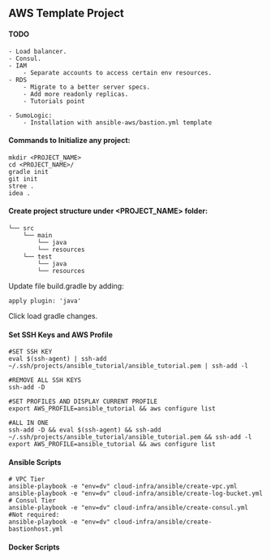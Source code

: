 ## AWS Template Project

#### TODO 
    - Load balancer.
    - Consul.
    - IAM
        - Separate accounts to access certain env resources.
    - RDS 
        - Migrate to a better server specs.
        - Add more readonly replicas. 
        - Tutorials point 
        
    - SumoLogic:
        - Installation with ansible-aws/bastion.yml template    

#### Commands to Initialize any project:

```shell
mkdir <PROJECT_NAME>
cd <PROJECT_NAME>/
gradle init
git init
stree .
idea .
```

#### Create project structure under <PROJECT_NAME> folder:

```shell
└── src
    └── main
        └── java    
        └── resources
    └── test
        └── java    
        └── resources
```


Update file build.gradle by adding:
```shell
apply plugin: 'java'
```
Click load gradle changes. 


#### Set SSH Keys and AWS Profile
```shell
#SET SSH KEY 
eval $(ssh-agent) | ssh-add ~/.ssh/projects/ansible_tutorial/ansible_tutorial.pem | ssh-add -l

#REMOVE ALL SSH KEYS
ssh-add -D

#SET PROFILES AND DISPLAY CURRENT PROFILE
export AWS_PROFILE=ansible_tutorial && aws configure list

#ALL IN ONE
ssh-add -D && eval $(ssh-agent) && ssh-add ~/.ssh/projects/ansible_tutorial/ansible_tutorial.pem && ssh-add -l 
export AWS_PROFILE=ansible_tutorial && aws configure list

```

#### Ansible Scripts
```shell
# VPC Tier
ansible-playbook -e "env=dv" cloud-infra/ansible/create-vpc.yml
ansible-playbook -e "env=dv" cloud-infra/ansible/create-log-bucket.yml
# Consul Tier
ansible-playbook -e "env=dv" cloud-infra/ansible/create-consul.yml
#Not required:
ansible-playbook -e "env=dv" cloud-infra/ansible/create-bastionhost.yml
```

#### Docker Scripts
```shell





```
